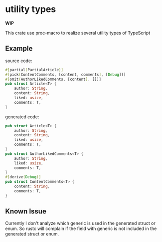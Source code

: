 # utility types

**WIP**

This crate use proc-macro to realize several utility types of TypeScript

## Example

source code:

```rust
#[partial(PartialArticle)]
#[pick(ContentComments, [content, comments], [Debug])]
#[omit(AuthorLikedComments, [content], [])]
pub struct Article<T> {
    author: String,
    content: String,
    liked: usize,
    comments: T,
}
```

generated code:

```rust
pub struct Article<T> {
    author: String,
    content: String,
    liked: usize,
    comments: T,
}
pub struct AuthorLikedComments<T> {
    author: String,
    liked: usize,
    comments: T,
}
#[derive(Debug)]
pub struct ContentComments<T> {
    content: String,
    comments: T,
}
```

## Known Issue

Currently I don't analyze which generic is used in the generated struct or enum. So rustc will complain if the field with generic is not included in the generated struct or enum.
